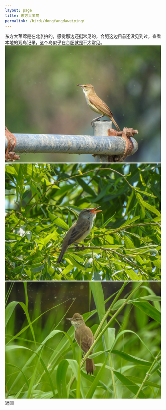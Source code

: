 ```yaml
---
layout: page
title: 东方大苇莺
permalink: /birds/dongfangdaweiying/
---
```

东方大苇莺是在北京拍的，感觉那边还挺常见的，合肥这边目前还没见到过，查看本地的观鸟记录，这个鸟似乎在合肥就是不太常见。
![](../picture/东方大苇莺/DSCN8324.jpg)
![](../picture/东方大苇莺/DSCN8083.jpg)
![](../picture/东方大苇莺/DSCN8194.jpg)
[返回](../../)
